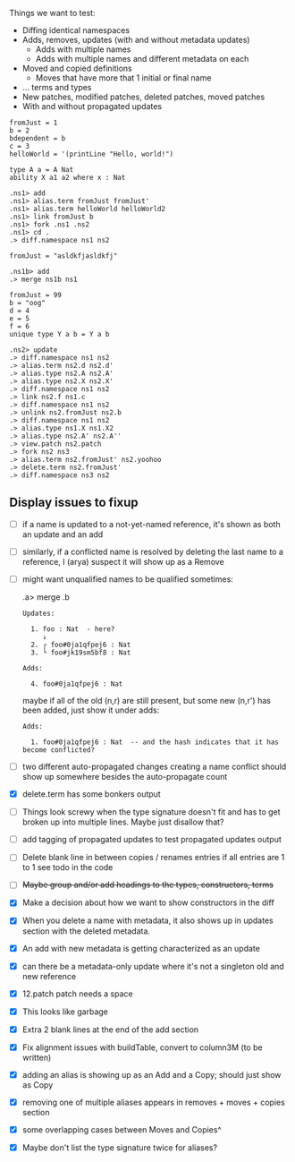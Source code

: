 
Things we want to test:

* Diffing identical namespaces
* Adds, removes, updates (with and without metadata updates)
  * Adds with multiple names
  * Adds with multiple names and different metadata on each
* Moved and copied definitions
  * Moves that have more that 1 initial or final name
* ... terms and types
* New patches, modified patches, deleted patches, moved patches
* With and without propagated updates

```unison:hide
fromJust = 1
b = 2
bdependent = b
c = 3
helloWorld = '(printLine "Hello, world!")

type A a = A Nat
ability X a1 a2 where x : Nat
```

```ucm
.ns1> add
.ns1> alias.term fromJust fromJust'
.ns1> alias.term helloWorld helloWorld2
.ns1> link fromJust b
.ns1> fork .ns1 .ns2
.ns1> cd .
.> diff.namespace ns1 ns2
```

```unison:hide
fromJust = "asldkfjasldkfj"
```

```ucm
.ns1b> add
.> merge ns1b ns1
```

```unison:hide
fromJust = 99
b = "oog"
d = 4
e = 5
f = 6
unique type Y a b = Y a b
```

```ucm
.ns2> update
.> diff.namespace ns1 ns2
.> alias.term ns2.d ns2.d'
.> alias.type ns2.A ns2.A'
.> alias.type ns2.X ns2.X'
.> diff.namespace ns1 ns2
.> link ns2.f ns1.c
.> diff.namespace ns1 ns2
.> unlink ns2.fromJust ns2.b
.> diff.namespace ns1 ns2
.> alias.type ns1.X ns1.X2
.> alias.type ns2.A' ns2.A''
.> view.patch ns2.patch
.> fork ns2 ns3
.> alias.term ns2.fromJust' ns2.yoohoo
.> delete.term ns2.fromJust'
.> diff.namespace ns3 ns2
```

## Display issues to fixup
- [ ] if a name is updated to a not-yet-named reference, it's shown as both an update and an add
- [ ] similarly, if a conflicted name is resolved by deleting the last name to
      a reference, I (arya) suspect it will show up as a Remove
- [ ] might want unqualified names to be qualified sometimes:

    .a> merge .b

      Updates:

        1. foo : Nat  - here?
           ↓
        2. ┌ foo#0ja1qfpej6 : Nat
        3. └ foo#jk19sm5bf8 : Nat

      Adds:

        4. foo#0ja1qfpej6 : Nat

    maybe if all of the old (n,r) are still present, but some new (n,r') has
    been added, just show it under adds:

      Adds:

        1. foo#0ja1qfpej6 : Nat  -- and the hash indicates that it has become conflicted?

- [ ] two different auto-propagated changes creating a name conflict should show
      up somewhere besides the auto-propagate count
- [x] delete.term has some bonkers output
- [ ] Things look screwy when the type signature doesn't fit and has to get broken
      up into multiple lines. Maybe just disallow that?
- [ ] add tagging of propagated updates to test propagated updates output
- [ ] Delete blank line in between copies / renames entries if all entries are 1 to 1
      see todo in the code
- [ ] ~~Maybe group and/or add headings to the types, constructors, terms~~
- [x] Make a decision about how we want to show constructors in the diff
- [x] When you delete a name with metadata, it also shows up in updates section
      with the deleted metadata.
- [x] An add with new metadata is getting characterized as an update
- [x] can there be a metadata-only update where it's not a singleton old and new reference
- [x] 12.patch patch needs a space
- [x] This looks like garbage
- [x] Extra 2 blank lines at the end of the add section
- [x] Fix alignment issues with buildTable, convert to column3M (to be written)
- [x] adding an alias is showing up as an Add and a Copy; should just show as Copy
- [x] removing one of multiple aliases appears in removes + moves + copies section
- [x] some overlapping cases between Moves and Copies^
- [x] Maybe don't list the type signature twice for aliases?
